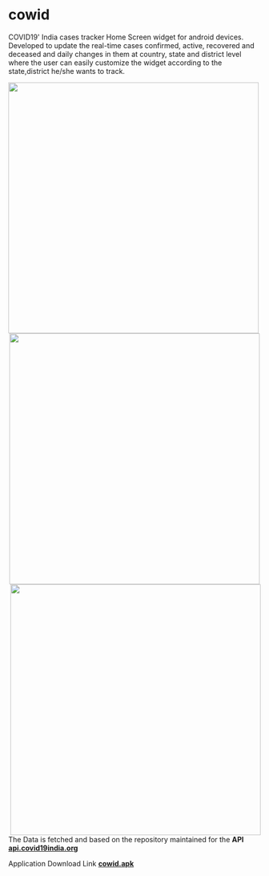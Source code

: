 # cowid
COVID19' India cases tracker Home Screen widget for android devices. Developed to update the real-time cases confirmed, active, recovered and deceased
and daily changes in them at country, state and district level where the user can easily customize the widget according to the state,district he/she wants to track.


<p align="center"><img src="app/src/main/res/drawable/ssc.png" height=500 align="left"><img src="app/src/main/res/drawable/ssa.png" height=500 ><img src="app/src/main/res/drawable/ssb.png" height=500 align="right"></p>





The Data is fetched and based on the repository maintained for the **API** 
**<a href="https://api.covid19india.org/">api.covid19india.org</a>**

Application Download Link
**<a href="https://drive.google.com/file/d/1f_zyjpWqIQ7M8X_-tQaIoAuVjVYYVZYi/view?usp=sharing">cowid.apk</a>**
 
